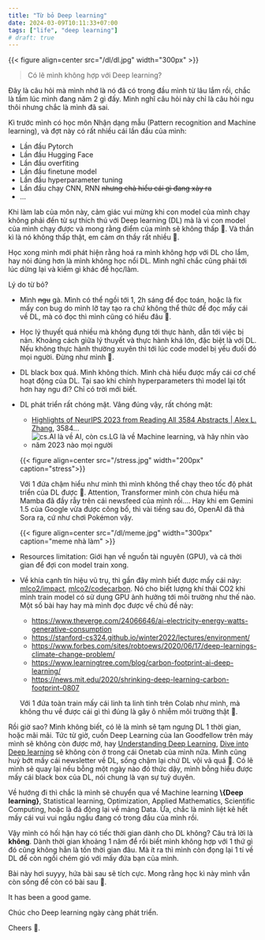 ```yaml
---
title: "Từ bỏ Deep learning"
date: 2024-03-09T10:11:33+07:00
tags: ["life", "deep learning"]
# draft: true
---
```


{{< figure align=center src="/dl/dl.jpg" width="300px" >}}


> Có lẽ mình không hợp với Deep learning?

Đây là câu hỏi mà mình nhớ là nó đã có trong đầu mình từ lâu lắm rồi, chắc là tầm lúc mình đang năm 2 gì đấy. Mình nghĩ câu hỏi này chỉ là câu hỏi ngu thôi nhưng chắc là mình đã sai.

Kì trước mình có học môn Nhận dạng mẫu (Pattern recognition and Machine learning), và đợt này có rất nhiều cái lần đầu của mình:
- Lần đầu Pytorch
- Lần đầu Hugging Face
- Lần đầu overfiting
- Lần đầu finetune model
- Lần đầu hyperparameter tuning
- Lần đầu chạy CNN, RNN ~~nhưng chả hiểu cái gì đang xảy ra~~
- ...

Khi làm lab của môn này, cảm giác vui mừng khi con model của mình chạy không phải đến từ sự thích thú với Deep learning (DL) mà là vì con model của mình chạy được và mong rằng điểm của mình sẽ không thấp 🙂. Và thần kì là nó không thấp thật, em cảm ơn thầy rất nhiều 🥲.

Học xong mình mới phát hiện rằng hoá ra mình không hợp với DL cho lắm, hay nói đúng hơn là mình không học nổi DL. Mình nghĩ chắc cũng phải tới lúc dừng lại và kiếm gì khác để học/làm.

Lý do từ bỏ?
- Mình ~~ngu~~ gà. Mình có thể ngồi tới 1, 2h sáng để đọc toán, hoặc là fix mấy con bug do mình lỡ tay tạo ra chứ không thể thức để đọc mấy cái về DL, mà có đọc thì mình cũng có hiểu đâu 🥲.
- Học lý thuyết quá nhiều mà không đụng tới thực hành, dẫn tới việc bị nản. Khoảng cách giữa lý thuyết và thực hành khá lớn, đặc biệt là với DL. Nếu không thực hành thường xuyên thì tới lúc code model bị yếu đuối đó mọi người. Đừng như mình 🥲.
- DL black box quá. Mình không thích. Mình chả hiểu được mấy cái cơ chế hoạt động của DL. Tại sao khi chỉnh hyperparameters thì model lại tốt hơn hay ngu đi? Chỉ có trời mới biết.
- DL phát triển rất chóng mặt. Vâng đúng vậy, rất chóng mặt:
    - [Highlights of NeurIPS 2023 from Reading All 3584 Abstracts | Alex L. Zhang](https://alexzhang13.github.io/blog/2024/neurips2023/), 3584...
    - ![](/dl/arxiv.png "cs.AI là về AI, còn cs.LG là về Machine learning, và hãy nhìn vào năm 2023 nào mọi người")

    {{< figure align=center src="/stress.jpg" width="200px" caption="stress">}}
    
    Với 1 đứa chậm hiểu như mình thì mình không thể chạy theo tốc độ phát triển của DL được 🥲. Attention, Transformer mình còn chưa hiểu mà Mamba đã đầy rẫy trên cái newsfeed của mình rồi.... Hay khi em Gemini 1.5 của Google vừa được công bố, thì vài tiếng sau đó, OpenAI đã thả Sora ra, cứ như chơi Pokémon vậy.
    
    {{< figure align=center src="/dl/meme.jpg" width="300px" caption="meme nhà làm" >}}

- Resources limitation: Giới hạn về nguồn tài nguyên (GPU), và cả thời gian để đợi con model train xong.
- Về khía cạnh tín hiệu vũ trụ, thì gần đây mình biết được mấy cái này: [mlco2/impact](https://github.com/mlco2/impact), [mlco2/codecarbon](https://github.com/mlco2/codecarbon). Nó cho biết lượng khí thải CO2 khi mình train model có sử dụng GPU ảnh hưởng tới môi trường như thế nào. Một số bài hay hay mà mình đọc được về chủ đề này:
    - https://www.theverge.com/24066646/ai-electricity-energy-watts-generative-consumption
    - https://stanford-cs324.github.io/winter2022/lectures/environment/
    - https://www.forbes.com/sites/robtoews/2020/06/17/deep-learnings-climate-change-problem/
    - https://www.learningtree.com/blog/carbon-footprint-ai-deep-learning/
    - https://news.mit.edu/2020/shrinking-deep-learning-carbon-footprint-0807

    Với 1 đứa toàn train mấy cái linh ta linh tinh trên Colab như mình, mà không thu về được cái gì thì đúng là gây ô nhiễm môi trường thật 🙂.

Rồi giờ sao? Mình không biết, có lẽ là mình sẽ tạm ngưng DL 1 thời gian, hoặc mãi mãi. Tức từ giờ, cuốn Deep Learning của Ian Goodfellow trên máy mình sẽ không còn được mở, hay [Understanding Deep Learning](https://udlbook.github.io/udlbook/), [Dive into Deep learning](https://d2l.ai/) sẽ không còn ở trong cái Onetab của mình nữa. Mình cũng huỷ bớt mấy cái newsletter về DL, sống chậm lại chứ DL vội vã quá 🥲. Có lẽ mình sẽ quay lại nếu bỗng một ngày nào đó thức dậy, mình bỗng hiểu được mấy cái black box của DL, nói chung là vạn sự tuỳ duyên.


Về hướng đi thì chắc là mình sẽ chuyển qua về Machine learning **\\{Deep learning}**, Statistical learning, Optimization, Applied Mathematics, Scientific Computing, hoặc là đá động lại về mảng Data. Ừa, chắc là mình liệt kê hết mấy cái vui vui ngầu ngầu đang có trong đầu của mình rồi.

Vậy mình có hối hận hay có tiếc thời gian dành cho DL không? Câu trả lời là **không**. Dành thời gian khoảng 1 năm để rồi biết mình không hợp với 1 thứ gì đó cũng không hẳn là tốn thời gian đâu. Mà ít ra thì mình còn đọng lại 1 tí về DL để còn ngồi chém gió với mấy đứa bạn của mình.

Bài này hơi suyyy, hứa bài sau sẽ tích cực. Mong rằng học kì này mình vẫn còn sống để còn có bài sau 🥲.

It has been a good game.

Chúc cho Deep learning ngày càng phát triển.

Cheers 🥂.
